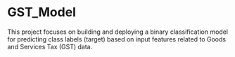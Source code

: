 # GST_Model
This project focuses on building and deploying a binary classification model for predicting class labels (target) based on input features related to Goods and Services Tax (GST) data.
